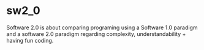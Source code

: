 # sw2_0
Software 2.0 is about comparing programing using a Software 1.0 paradigm and a software 2.0 paradigm regarding complexity, understandability + having fun coding.
